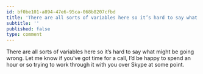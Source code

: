 ```yaml
---
id: bf0be101-a894-47e6-95ca-068b8207cfbd
title: 'There are all sorts of variables here so it’s hard to say what might be going wrong.'
subtitle: ''
published: false
type: comment
---
```




There are all sorts of variables here so it’s hard to say what might be going wrong. Let me know if you’ve got time for a call, I’d be happy to spend an hour or so trying to work through it with you over Skype at some point.

